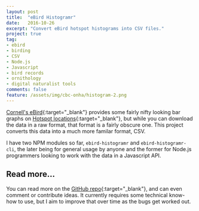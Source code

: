 ```yaml
---
layout: post
title:  "eBird Histogramr"
date:   2016-10-26
excerpt: "Convert eBird hotspot histograms into CSV files."
project: true
tag:
- ebird
- birding
- CSV
- Node.js
- Javascript
- bird records
- ornithology
- digital naturalist tools
comments: false
feature: /assets/img/cbc-onha/histogram-2.png
---      
```

[Cornell's eBird](http://ebird.org/){:target="_blank"} provides some fairly nifty looking bar graphs on [Hotspot locations](http://ebird.org/ebird/GuideMe?cmd=decisionPage&getLocations=hotspots&hotspots=L2093687&yr=all&m=){:target="_blank"}, but while you can download the data in a raw format, that format is a fairly obscure one. This project converts this data into a much more familar format, CSV.

I have two NPM modules so far, `ebird-histogramr` and `ebird-histogramr-cli`, the later being for general usage by anyone and the former for Node.js programmers looking to work with the data in a Javascript API.

## Read more...

You can read more on the [GitHub repo](https://github.com/rgeraldporter/ebird-histogramr-cli){:target="_blank"}, and can even comment or contribute ideas. It currently requires some technical know-how to use, but I aim to improve that over time as the bugs get worked out.
